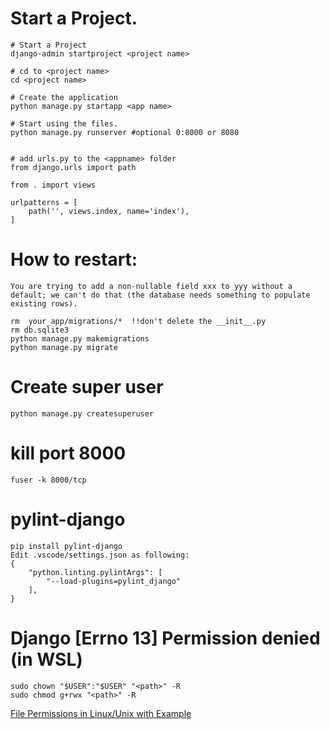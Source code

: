 # Start a Project.
    
    # Start a Project
    django-admin startproject <project name>

    # cd to <project name>
    cd <project name>

    # Create the application
    python manage.py startapp <app name>

    # Start using the files.
    python manage.py runserver #optional 0:8000 or 8080
    
    
    # add urls.py to the <appname> folder
    from django.urls import path

    from . import views

    urlpatterns = [
        path('', views.index, name='index'),
    ]


# How to restart:
    You are trying to add a non-nullable field xxx to yyy without a default; we can't do that (the database needs something to populate existing rows).

    rm  your_app/migrations/*  !!don't delete the __init__.py
    rm db.sqlite3
    python manage.py makemigrations
    python manage.py migrate

# Create super user
    python manage.py createsuperuser

# kill port 8000
    fuser -k 8000/tcp

# pylint-django
    pip install pylint-django
    Edit .vscode/settings.json as following:
    {    
        "python.linting.pylintArgs": [
            "--load-plugins=pylint_django"
        ],
    }

# Django [Errno 13] Permission denied (in WSL)

    sudo chown "$USER":"$USER" "<path>" -R
    sudo chmod g+rwx "<path>" -R

[File Permissions in Linux/Unix with Example](https://www.guru99.com/file-permissions.html)

